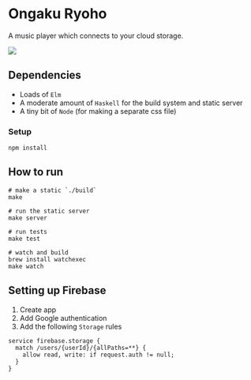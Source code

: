 # Ongaku Ryoho

A music player which connects to your cloud storage.

![](http://icidasset-public.s3.amazonaws.com/Screen%20Shot%202017-04-25%20at%201.58.39%20PM.png)



## Dependencies

- Loads of `Elm`
- A moderate amount of `Haskell` for the build system and static server
- A tiny bit of `Node` (for making a separate css file)


### Setup

```
npm install
```



## How to run

```shell
# make a static `./build`
make

# run the static server
make server

# run tests
make test

# watch and build
brew install watchexec
make watch
```



## Setting up Firebase

1. Create app
2. Add Google authentication
3. Add the following `Storage` rules

```
service firebase.storage {
  match /users/{userId}/{allPaths=**} {
  	allow read, write: if request.auth != null;
  }
}
```
